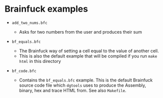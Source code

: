 # Brainfuck examples

* `add_two_nums.bfc`
    * Asks for two numbers from the user and produces their sum

* `bf_equals.bfc`
    * The Brainfuck way of setting a cell equal to the value of 
      another cell.
    * This is also the default example that will be compiled 
      if you run ``make html`` in this directory

* `bf_code.bfc`
    * Contains the `bf_equals.bfc` example. This is the default 
      Brainfuck source code file which `dgtools` uses to produce 
      the Assembly, binary, hex and trace HTML from. See also
      `Makefile`.


